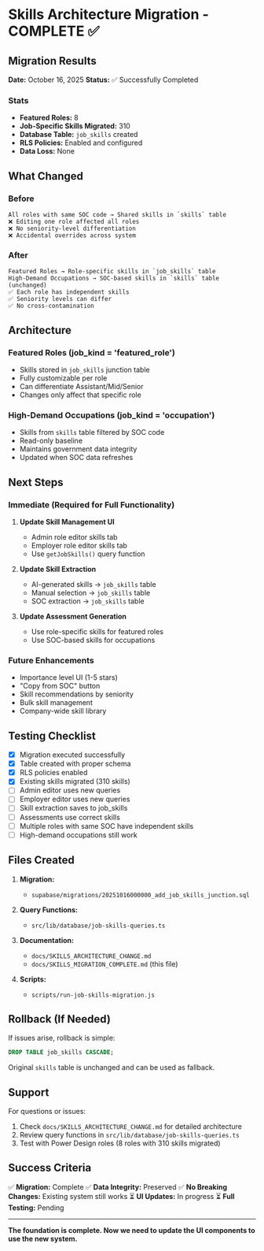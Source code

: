 # Skills Architecture Migration - COMPLETE ✅

## Migration Results

**Date:** October 16, 2025
**Status:** ✅ Successfully Completed

### Stats
- **Featured Roles:** 8
- **Job-Specific Skills Migrated:** 310
- **Database Table:** `job_skills` created
- **RLS Policies:** Enabled and configured
- **Data Loss:** None

## What Changed

### Before
```
All roles with same SOC code → Shared skills in `skills` table
❌ Editing one role affected all roles
❌ No seniority-level differentiation
❌ Accidental overrides across system
```

### After
```
Featured Roles → Role-specific skills in `job_skills` table
High-Demand Occupations → SOC-based skills in `skills` table (unchanged)
✅ Each role has independent skills
✅ Seniority levels can differ
✅ No cross-contamination
```

## Architecture

### Featured Roles (job_kind = 'featured_role')
- Skills stored in `job_skills` junction table
- Fully customizable per role
- Can differentiate Assistant/Mid/Senior
- Changes only affect that specific role

### High-Demand Occupations (job_kind = 'occupation')
- Skills from `skills` table filtered by SOC code
- Read-only baseline
- Maintains government data integrity
- Updated when SOC data refreshes

## Next Steps

### Immediate (Required for Full Functionality)
1. **Update Skill Management UI**
   - Admin role editor skills tab
   - Employer role editor skills tab
   - Use `getJobSkills()` query function

2. **Update Skill Extraction**
   - AI-generated skills → `job_skills` table
   - Manual selection → `job_skills` table
   - SOC extraction → `job_skills` table

3. **Update Assessment Generation**
   - Use role-specific skills for featured roles
   - Use SOC-based skills for occupations

### Future Enhancements
- Importance level UI (1-5 stars)
- "Copy from SOC" button
- Skill recommendations by seniority
- Bulk skill management
- Company-wide skill library

## Testing Checklist

- [x] Migration executed successfully
- [x] Table created with proper schema
- [x] RLS policies enabled
- [x] Existing skills migrated (310 skills)
- [ ] Admin editor uses new queries
- [ ] Employer editor uses new queries
- [ ] Skill extraction saves to job_skills
- [ ] Assessments use correct skills
- [ ] Multiple roles with same SOC have independent skills
- [ ] High-demand occupations still work

## Files Created

1. **Migration:**
   - `supabase/migrations/20251016000000_add_job_skills_junction.sql`

2. **Query Functions:**
   - `src/lib/database/job-skills-queries.ts`

3. **Documentation:**
   - `docs/SKILLS_ARCHITECTURE_CHANGE.md`
   - `docs/SKILLS_MIGRATION_COMPLETE.md` (this file)

4. **Scripts:**
   - `scripts/run-job-skills-migration.js`

## Rollback (If Needed)

If issues arise, rollback is simple:
```sql
DROP TABLE job_skills CASCADE;
```

Original `skills` table is unchanged and can be used as fallback.

## Support

For questions or issues:
1. Check `docs/SKILLS_ARCHITECTURE_CHANGE.md` for detailed architecture
2. Review query functions in `src/lib/database/job-skills-queries.ts`
3. Test with Power Design roles (8 roles with 310 skills migrated)

## Success Criteria

✅ **Migration:** Complete
✅ **Data Integrity:** Preserved
✅ **No Breaking Changes:** Existing system still works
⏳ **UI Updates:** In progress
⏳ **Full Testing:** Pending

---

**The foundation is complete. Now we need to update the UI components to use the new system.**
